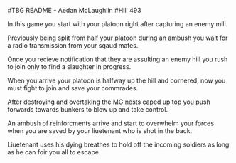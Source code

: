 #TBG README - Aedan McLaughlin 
#Hill 493

In this game you start with your platoon right after capturing an enemy mill. 

Previously being split from half your platoon during an ambush you wait for a radio transmission from your sqaud mates. 

Once you recieve notification that they are assulting an enemy hill you rush to join only to find a slaughter in progress.

When you arrive your platoon is halfway up the hill and cornered, now you must fight to join and save your commrades.

After destroying and overtaking the MG nests caped up top you push forwards towards bunkers to blow up and take control. 

An ambush of reinforcments arrive and start to overwhelm your forces when you are saved by your liuetenant who is shot in the back.

Liuetenant uses his dying breathes to hold off the incoming soldiers as long as he can foir you all to escape.
